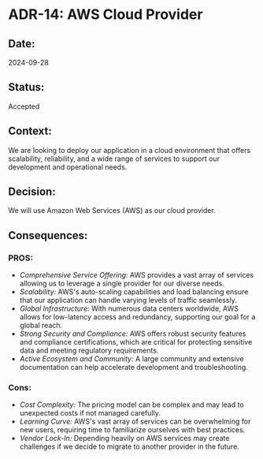 # ADR-14: AWS Cloud Provider

## Date:
2024-09-28

## Status:
Accepted

## Context:
We are looking to deploy our application in a cloud environment that offers scalability, reliability, and a wide range of services to support our development and operational needs.

## Decision:
We will use Amazon Web Services (AWS) as our cloud provider.

## Consequences:
### PROS:
- *Comprehensive Service Offering:* AWS provides a vast array of services allowing us to leverage a single provider for our diverse needs.
- *Scalability:* AWS's auto-scaling capabilities and load balancing ensure that our application can handle varying levels of traffic seamlessly.
- *Global Infrastructure:* With numerous data centers worldwide, AWS allows for low-latency access and redundancy, supporting our goal for a global reach.
- *Strong Security and Compliance:* AWS offers robust security features and compliance certifications, which are critical for protecting sensitive data and meeting regulatory requirements.
- *Active Ecosystem and Community:* A large community and extensive documentation can help accelerate development and troubleshooting.

### Cons:
- *Cost Complexity:* The pricing model can be complex and may lead to unexpected costs if not managed carefully.
- *Learning Curve:* AWS's vast array of services can be overwhelming for new users, requiring time to familiarize ourselves with best practices.
- *Vendor Lock-In:* Depending heavily on AWS services may create challenges if we decide to migrate to another provider in the future.

